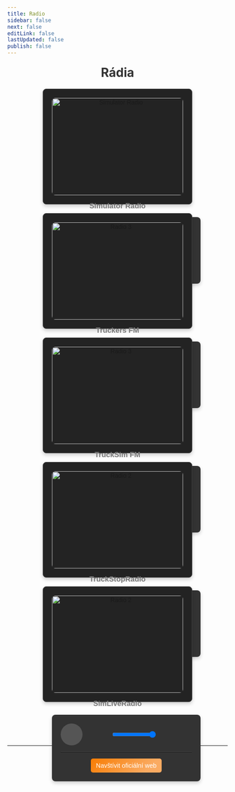 ```yaml
---
title: Radio
sidebar: false
next: false
editLink: false
lastUpdated: false
publish: false
---
```


<h1 class="radioname">Rádia</h1>
<div class="radio-container">
    <!-- Rádio 1 -->
    <div class="radio-card simulator-radio">
    <img src="https://static.mytuner.mobi/media/tvos_radios/5K9k6Xu6s2.jpg" alt="Simulator Radio">
    <h3>Simulator Radio</h3>
    <div class="audio-player">
        <audio id="audio1" preload="auto">
            <source src="https://simulatorradio.stream/stream?t=17066077351706607744877" type="audio/mpeg">
            Váš prohlížeč nepodporuje přehrávání rádia.
        </audio>
        <div class="controls">
            <button id="playPause1"><i class="fas fa-play"></i></button>
            <div class="mute-volume">
                <button id="mute1"><i class="fas fa-volume-up"></i></button>
                <div class="volume">
                    <input type="range" id="volume1" min="0" max="1" step="0.01" value="1">
                </div>
            </div>
        </div><hr class="radio">
        <a href="https://simulatorradio.com/home" class="visit-website" target="_blank" rel="noopener noreferrer">
            <i class="fas fa-external-link-alt"></i> Navštívit oficiální web</a>
    </div>
</div>
  <!-- Rádio 2 -->
     <div class="radio-card truckers-fm">
        <img src="https://static2.mytuner.mobi/media/tvos_radios/wvnjbmar3vmu.png" alt="Radio 3">
        <h3>Truckers FM</h3>
        <div class="audio-player">
            <audio id="audio2" preload="auto">
                <source src="https://radio.truckers.fm/" type="audio/mpeg">
                Váš prohlížeč nepodporuje přehrávání rádia.
            </audio>
            <div class="controls">
                <button id="playPause2"><i class="fas fa-play"></i></button>
                <div class="mute-volume">
                    <button id="mute2"><i class="fas fa-volume-up"></i></button>
                    <div class="volume">
                        <input type="range" id="volume2" min="0" max="1" step="0.01" value="1">
                    </div>
                </div>
            </div><hr class="radio">
            <a href="https://truckers.fm/" class="visit-website" target="_blank" rel="noopener noreferrer">
            <i class="fas fa-external-link-alt"></i> Navštívit oficiální web</a>
        </div>
    </div>
    <!-- Rádio 3 -->
    <div class="radio-card trucksim-fm">
        <img src="https://static2.mytuner.mobi/media/tvos_radios/2BgjcLahUb.png" alt="Radio 3">
        <h3>TruckSim FM</h3>
        <div class="audio-player">
            <audio id="audio3" preload="auto">
                <source src="https://radio.trucksim.fm:8000/stream" type="audio/mpeg">
                Váš prohlížeč nepodporuje přehrávání rádia.
            </audio>
            <div class="controls">
                <button id="playPause3"><i class="fas fa-play"></i></button>
                <div class="mute-volume">
                    <button id="mute3"><i class="fas fa-volume-up"></i></button>
                    <div class="volume">
                        <input type="range" id="volume3" min="0" max="1" step="0.01" value="1">
                    </div>
                </div>
            </div><hr class="radio">
            <a href="https://www.trucksim.fm/" class="visit-website" target="_blank" rel="noopener noreferrer">
            <i class="fas fa-external-link-alt"></i> Navštívit oficiální web</a>
        </div>
    </div>
    <!-- Rádio 4 -->
    <div class="radio-card truckstopradio">
        <img src="https://cdn-profiles.tunein.com/s328253/images/logod.png" alt="Radio 2">
        <h3>TruckStopRadio</h3>
        <div class="audio-player">
            <audio id="audio4" preload="auto">
                <source src="https://oreo.truckstopradio.co.uk/listen/truckstopradio/radio.mp3" type="audio/mpeg">
                Váš prohlížeč nepodporuje přehrávání rádia.
            </audio>
            <div class="controls">
                <button id="playPause4"><i class="fas fa-play"></i></button>
                <div class="mute-volume">
                    <button id="mute4"><i class="fas fa-volume-up"></i></button>
                    <div class="volume">
                        <input type="range" id="volume4" min="0" max="1" step="0.01" value="1">
                    </div>
                </div>
            </div><hr class="radio">
            <a href="https://truckstopradio.co.uk/" class="visit-website" target="_blank" rel="noopener noreferrer">
            <i class="fas fa-external-link-alt"></i> Navštívit oficiální web</a>
        </div>
    </div>
    <!-- Rádio 5 -->
    <div class="radio-card simliveradio">
        <img src="https://cdn-profiles.tunein.com/s256550/images/logod.png?t=638678835590000000" alt="Radio 2">
        <h3>SimLiveRadio</h3>
        <div class="audio-player">
            <audio id="audio5" preload="auto">
                <source src="https://simliveradio.stream.laut.fm/simliveradio?ref=radiodns" type="audio/mpeg">
                Váš prohlížeč nepodporuje přehrávání rádia.
            </audio>
            <div class="controls">
                <button id="playPause5"><i class="fas fa-play"></i></button>
                <div class="mute-volume">
                    <button id="mute5"><i class="fas fa-volume-up"></i></button>
                    <div class="volume">
                        <input type="range" id="volume5" min="0" max="1" step="0.01" value="1">
                    </div>
                </div>
            </div><hr class="radio">
        <a href="https://simliveradio.net/" class="visit-website" target="_blank" rel="noopener noreferrer">
            <i class="fas fa-external-link-alt"></i> Navštívit oficiální web</a>
    </div>
</div>
</div>

<br><br>
<div style="max-width: 1920px"> <!-- DEFAULT 600 --> 
    <el-alert
      title="INFO"
      type="info"
      description="Veškerá práva patří jednotlivým rádiím."
      :closable="false"
      show-icon
    />
  </div>
<br>
<hr>


<script setup>
import { onMounted } from 'vue';

onMounted(() => {
  // Inicializace přehrávače pro každé rádio
  const radios = document.querySelectorAll('.audio-player');

  radios.forEach((player, index) => {
    const audio = player.querySelector('audio');
    const playPauseButton = player.querySelector(`#playPause${index + 1}`);
    const volumeControl = player.querySelector(`#volume${index + 1}`);
    const muteButton = player.querySelector(`#mute${index + 1}`);

    initializePlayer(audio, playPauseButton, volumeControl, muteButton, index + 1);
  });
});

function initializePlayer(audio, playPauseButton, volumeControl, muteButton, index) {
  // Play/Pause funkce
  playPauseButton.addEventListener('click', () => {
    if (audio.paused) {
      stopAllRadios(index);
      audio.play();
      playPauseButton.innerHTML = '<i class="fas fa-pause"></i>';
    } else {
      audio.pause();
      playPauseButton.innerHTML = '<i class="fas fa-play"></i>';
    }
  });

  // Nastavení hlasitosti
  volumeControl.addEventListener('input', () => {
    audio.volume = volumeControl.value;
  });

  // Mute/Unmute funkce
  muteButton.addEventListener('click', () => {
    audio.muted = !audio.muted;
    muteButton.innerHTML = audio.muted
      ? '<i class="fas fa-volume-mute"></i>'
      : '<i class="fas fa-volume-up"></i>';
  });
}

function stopAllRadios(exceptIndex) {
  const radios = document.querySelectorAll('.audio-player');

  radios.forEach((player, index) => {
    if (index + 1 !== exceptIndex) {
      const audio = player.querySelector('audio');
      const playPauseButton = player.querySelector(`#playPause${index + 1}`);
      if (!audio.paused) {
        audio.pause();
        playPauseButton.innerHTML = '<i class="fas fa-play"></i>';
      }
    }
  });
}
</script>





<style>
    h1.radioname {
        text-align: center;
        margin: 20px 0;
        font-size: 2em;
      	color: #333;
    }

    .radio-container {
      	font-family: Arial, sans-serif;
        display: flex;
        flex-wrap: wrap;
        justify-content: center;
        gap: 20px;
        margin: 20px;
    }

    .radio-card {
        background-color: #232323;
        border: 1px solid #444;
        border-radius: 8px;
        box-shadow: 0 4px 8px rgba(0, 0, 0, 0.2);
        width: 300px;
        padding: 20px;
        text-align: center;
        transition: transform 0.3s;
    }

    .radio-card:hover {
        transform: scale(1.05);
    }

    .radio-card img {
        width: 100%;
        height: auto;
        border-radius: 8px;
    }

    .radio-card h3 {
        margin: 15px 0 10px;
        font-size: 1.2em;
        color: #777;
    }

    .audio-player {
        width: 100%;
        background-color: #333;
        border-radius: 8px;
        padding: 20px;
        margin-top: 15px;
        box-shadow: 0 4px 8px rgba(0, 0, 0, 0.2);
        color: #fff;
        /* border: 1px solid #444; */
    }

    .audio-player audio {
        display: none;
    }

    .controls {
        display: flex;
        align-items: center;
        /* justify-content: flex-start; */
        gap: 10px;
    }

    .controls button {
        background-color: #555;
        border: none;
        color: white;
        padding: 10px;
        border-radius: 50%;
        cursor: pointer;
        font-size: 1.5em;
        width: 50px;
        height: 50px;
        display: flex;
        align-items: center;
        justify-content: center;
        transition: background-color 0.5s;
    }

    .controls button:hover {
        background-color: #444;
    }

    .controls .volume {
        display: flex;
        align-items: center;
    }

    .controls .volume input {
        width: 100px;
        margin: 0;
    }

    .controls .mute-volume {
    display: flex;
    align-items: center;
    gap: 8px; /* Mezera mezi Mute a Volume */
    margin-left: 10px; /* Posun Mute a Volume doprava */
    }

    hr.radio {
        border-top: 1px solid #444 !important;
    }

    .progress-bar {
        width: 100%;
        height: 8px;
        background-color: #444;
        border-radius: 5px;
        position: relative;
        cursor: pointer;
        margin-top: 10px;
    }

    .progress-bar .progress {
        height: 100%;
        width: 0;
        background-color: #f39c12;
        border-radius: 5px;
    }


button {
    font-size: 1.5rem; /* Velikost ikony uvnitř tlačítka */
    padding: 10px;
    background: transparent;
    border: none;
    cursor: pointer;
    color: #fff; /* Barva pro ikony */
}

button i {
    font-size: inherit; /* Zajištění velikosti ikon pro všechny tlačítka */
}

button#mute1,
button#mute2,
button#mute3, 
button#mute4, 
button#mute5 {
    font-size: 1.0rem; /* Stejná velikost pro mute tlačítka */
    background: none;  /* Odstranění pozadí */
    width: 40px;        /* Velikost tlačítka */
    height: 40px;       /* Velikost tlačítka */
    border-radius: 0%; /* Kulatý tvar tlačítka */
    display: flex;
    align-items: center;
    justify-content: center;
    margin-left: 0px;
    position: relative;
    left: 5px; /* Posun doprava */
}

button#mute1 i,
button#mute2 i,
button#mute3 i,
button#mute4 i,
button#mute5 i {
    font-size: inherit; /* Zajištění velikosti ikony */
}

button i.fas {
    font-size: inherit; /* Ujistíme se, že ikony mají stejnou velikost jako ostatní tlačítka */
}

.radio-card .visit-website {
    display: inline-flex;
    align-items: center;
    margin-top: 0px; /* Odstup od ovládacích prvků */
    padding: 8px 12px;
    color: #fff;
    text-decoration: none;
    border-radius: 5px;
    font-size: 0.9rem;
    text-align: center;
    transition: background-color 0.3s ease;
    transition: filter 0.3s ease;
    /* border: 1px solid #444; */
    background: linear-gradient(55deg, #000dff, #6728e5);
}

.visit-website svg {
    width: 16px; /* Nastavení šířky ikony */
    height: 16px; /* Nastavení výšky ikony */
    margin-right: 5px; /* Odstup od textu */
    color: #fff; /* Nastavení barvy */
    transition: color 0.3s ease; /* Přechod při změně barvy */
}

.radio-card .visit-website:hover {
    background-color: #0056b3;
    filter: brightness(0.8);
}

.radio-card.simulator-radio .visit-website {
    background: linear-gradient(55deg, #ED3559, #E55C28);
    color: #fff;
    text-decoration: none;
}
.radio-card.trucksim-fm .visit-website {
    background: linear-gradient(135deg, #003168, #000525);
    color: #fff;
    text-decoration: none;
}
.radio-card.truckers-fm .visit-website {
    background: linear-gradient(135deg, #9B344D, #6E2341);
    color: #fff;
    text-decoration: none;
}
.radio-card.simliveradio .visit-website {
    background: linear-gradient(135deg, #F87D04, #FAAB62 80%);
    color: #fff;
    text-decoration: none;
}
.radio-card.truckstopradio .visit-website {
    background: linear-gradient(135deg, #0269FF, #001534 65%);
    color: #fff;
    text-decoration: none;
}

</style>


